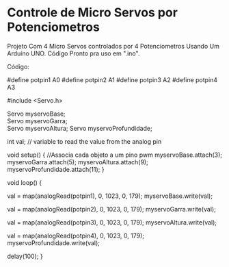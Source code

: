 # Controle de Micro Servos por Potenciometros
Projeto Com 4 Micro Servos controlados por 4 Potenciometros Usando Um Arduíno UNO.
Código Pronto pra uso em ".ino".

Código: 

#define potpin1  A0
#define potpin2  A1
#define potpin3  A2
#define potpin4  A3
 
#include <Servo.h>
 
Servo myservoBase;  
Servo myservoGarra;  
Servo myservoAltura; 
Servo myservoProfundidade; 
 
 
int val;    // variable to read the value from the analog pin
 
void setup()
{
  //Associa cada objeto a um pino pwm
  myservoBase.attach(3);
  myservoGarra.attach(5);
  myservoAltura.attach(9);
  myservoProfundidade.attach(11);
}
 
void loop()
{
 
  val = map(analogRead(potpin1), 0, 1023, 0, 179);
  myservoBase.write(val);
 
  val = map(analogRead(potpin2), 0, 1023, 0, 179);
  myservoGarra.write(val);
 
  val = map(analogRead(potpin3), 0, 1023, 0, 179);
  myservoAltura.write(val);
 
  val = map(analogRead(potpin4), 0, 1023, 0, 179);
  myservoProfundidade.write(val);
 
  delay(100);
}
